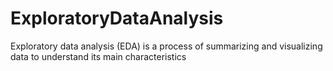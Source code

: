 # ExploratoryDataAnalysis
Exploratory data analysis (EDA) is a process of summarizing and visualizing data to understand its main characteristics

